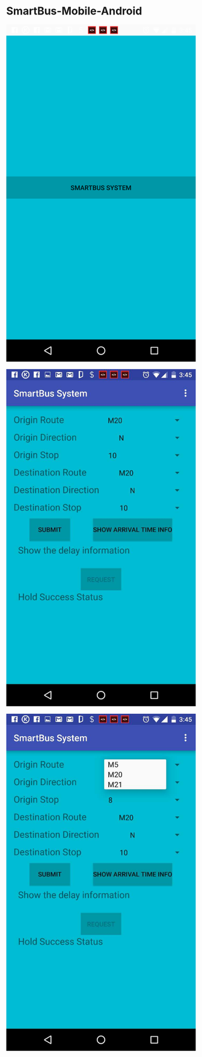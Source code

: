 # SmartBus-Mobile-Android

![image](https://github.com/stella-gao/SmartBus-Mobile-Android/blob/master/screenshot/1.png)&nbsp;
![image](https://github.com/stella-gao/SmartBus-Mobile-Android/blob/master/screenshot/2.jpg)&nbsp;
![image](https://github.com/stella-gao/SmartBus-Mobile-Android/blob/master/screenshot/3.jpg)&nbsp;
